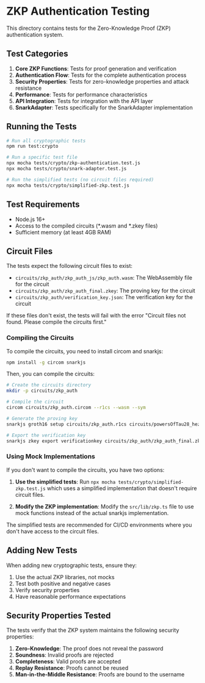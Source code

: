 # ZKP Authentication Testing

This directory contains tests for the Zero-Knowledge Proof (ZKP) authentication system.

## Test Categories

1. **Core ZKP Functions**: Tests for proof generation and verification
2. **Authentication Flow**: Tests for the complete authentication process
3. **Security Properties**: Tests for zero-knowledge properties and attack resistance
4. **Performance**: Tests for performance characteristics
5. **API Integration**: Tests for integration with the API layer
6. **SnarkAdapter**: Tests specifically for the SnarkAdapter implementation

## Running the Tests

```bash
# Run all cryptographic tests
npm run test:crypto

# Run a specific test file
npx mocha tests/crypto/zkp-authentication.test.js
npx mocha tests/crypto/snark-adapter.test.js

# Run the simplified tests (no circuit files required)
npx mocha tests/crypto/simplified-zkp.test.js
```

## Test Requirements

- Node.js 16+
- Access to the compiled circuits (*.wasm and *.zkey files)
- Sufficient memory (at least 4GB RAM)

## Circuit Files

The tests expect the following circuit files to exist:

- `circuits/zkp_auth/zkp_auth_js/zkp_auth.wasm`: The WebAssembly file for the circuit
- `circuits/zkp_auth/zkp_auth_final.zkey`: The proving key for the circuit
- `circuits/zkp_auth/verification_key.json`: The verification key for the circuit

If these files don't exist, the tests will fail with the error "Circuit files not found. Please compile the circuits first."

### Compiling the Circuits

To compile the circuits, you need to install circom and snarkjs:

```bash
npm install -g circom snarkjs
```

Then, you can compile the circuits:

```bash
# Create the circuits directory
mkdir -p circuits/zkp_auth

# Compile the circuit
circom circuits/zkp_auth.circom --r1cs --wasm --sym

# Generate the proving key
snarkjs groth16 setup circuits/zkp_auth.r1cs circuits/powersOfTau28_hez_final_10.ptau circuits/zkp_auth/zkp_auth_final.zkey

# Export the verification key
snarkjs zkey export verificationkey circuits/zkp_auth/zkp_auth_final.zkey circuits/zkp_auth/verification_key.json
```

### Using Mock Implementations

If you don't want to compile the circuits, you have two options:

1. **Use the simplified tests**: Run `npx mocha tests/crypto/simplified-zkp.test.js` which uses a simplified implementation that doesn't require circuit files.

2. **Modify the ZKP implementation**: Modify the `src/lib/zkp.ts` file to use mock functions instead of the actual snarkjs implementation.

The simplified tests are recommended for CI/CD environments where you don't have access to the circuit files.

## Adding New Tests

When adding new cryptographic tests, ensure they:
1. Use the actual ZKP libraries, not mocks
2. Test both positive and negative cases
3. Verify security properties
4. Have reasonable performance expectations

## Security Properties Tested

The tests verify that the ZKP system maintains the following security properties:

1. **Zero-Knowledge**: The proof does not reveal the password
2. **Soundness**: Invalid proofs are rejected
3. **Completeness**: Valid proofs are accepted
4. **Replay Resistance**: Proofs cannot be reused
5. **Man-in-the-Middle Resistance**: Proofs are bound to the username
